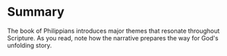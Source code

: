 # Summary

The book of Philippians introduces major themes that resonate throughout Scripture. As you read, note how the narrative prepares the way for God's unfolding story.

